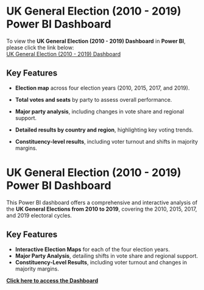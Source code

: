 # UK General Election (2010 - 2019) Power BI Dashboard
To view the **UK General Election (2010 - 2019) Dashboard** in **Power BI**, please click the link below:  
[UK General Election (2010 - 2019) Dashboard](https://app.powerbi.com/view?r=eyJrIjoiMjI0ZGMyZjgtNjU4NC00ZjI5LWE2ZjUtMmNlNDllNGI4OTA5IiwidCI6IjA0NjZlNDc4LWQ5MjMtNDliOS1hZGYzLWRiYzI0MTVkOGEwZiJ9)

## Key Features

- **Election map** across four election years (2010, 2015, 2017, and 2019).
  
- **Total votes and seats** by party to assess overall performance.
  
- **Major party analysis**, including changes in vote share and regional support.
  
- **Detailed results by country and region**, highlighting key voting trends.
  
- **Constituency-level results**, including voter turnout and shifts in majority margins.



# UK General Election (2010 - 2019) Power BI Dashboard

This Power BI dashboard offers a comprehensive and interactive analysis of the **UK General Elections from 2010 to 2019**, covering the 2010, 2015, 2017, and 2019 electoral cycles. 

## Key Features

* **Interactive Election Maps** for each of the four election years.
* **Major Party Analysis**, detailing shifts in vote share and regional support.
* **Constituency-Level Results**, including voter turnout and changes in majority margins.

**[Click here to access the Dashboard](https://app.powerbi.com/view?r=eyJrIjoiMjI0ZGMyZjgtNjU4NC00ZjI5LWE2ZjUtMmNlNDllNGI4OTA5IiwidCI6IjA0NjZlNDc4LWQ5MjMtNDliOS1hZGYzLWRiYzI0MTVkOGEwZiJ9)**
